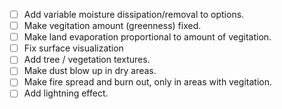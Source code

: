 - [ ] Add variable moisture dissipation/removal to options.
- [ ] Make vegitation amount (greenness) fixed.
- [ ] Make land evaporation proportional to amount of vegitation.
- [ ] Fix surface visualization
- [ ] Add tree / vegetation textures.
- [ ] Make dust blow up in dry areas.
- [ ] Make fire spread and burn out, only in areas with vegitation.
- [ ] Add lightning effect.

